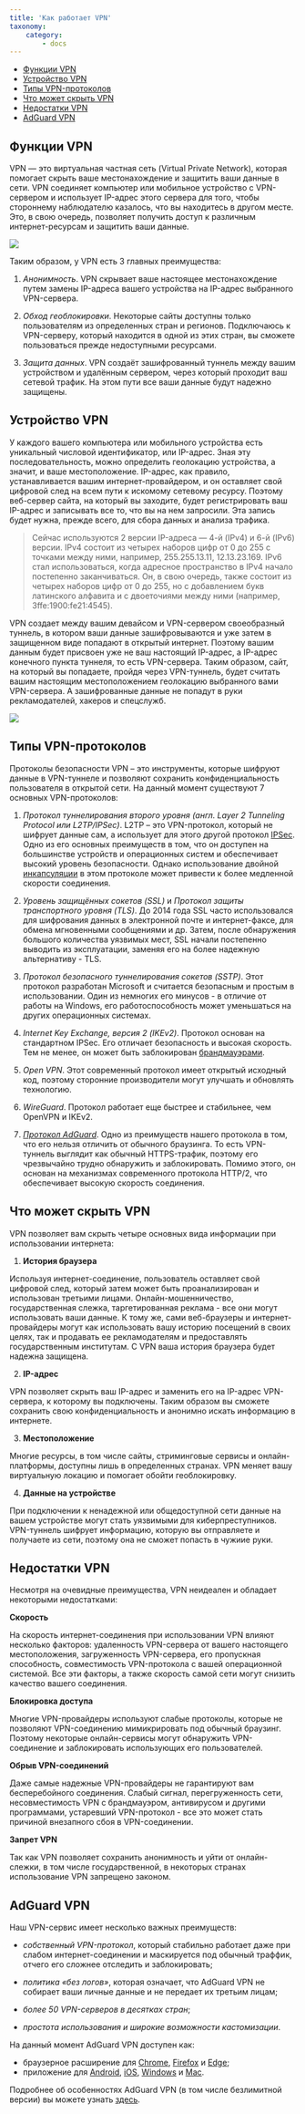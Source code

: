 ```yaml
---
title: 'Как работает VPN'
taxonomy:
    category:
        - docs
---
```

* [Функции VPN](#functions)
* [Устройство VPN](#structure)
* [Типы VPN-протоколов](#types)
* [Что может скрыть VPN](#hides)
* [Недостатки VPN](#drawbacks)
* [AdGuard VPN](#adguard-vpn)

<a name="functions"></a>

## Функции VPN

VPN — это виртуальная частная сеть (Virtual Private Network), которая помогает скрыть ваше местонахождение и защитить ваши данные в сети. VPN соединяет компьютер или мобильное устройство с VPN-сервером и использует IP-адрес этого сервера для того, чтобы стороннему наблюдателю казалось, что вы находитесь в другом месте. Это, в свою очередь, позволяет получить доступ к различным интернет-ресурсам и защитить ваши данные.

<img src="https://cdn.adguard.com/public/Adguard/Website/Images/seo/en/how_vpn_2.jpg" style="max-width: 350px; ">

Таким образом, у VPN есть 3 главных преимущества:
1. *Анонимность*. VPN скрывает ваше настоящее местонахождение путем замены IP-адреса вашего устройства на IP-адрес выбранного VPN-сервера.

2. *Обход геоблокировки*. Некоторые сайты доступны только пользователям из определенных стран и регионов. Подключаюсь к VPN-серверу, который находится в одной из этих стран, вы сможете пользоваться прежде недоступными ресурсами.

3. *Защита данных*. VPN создаёт зашифрованный туннель между вашим устройством и удалённым сервером, через который проходит ваш сетевой трафик. На этом пути все ваши данные будут надежно защищены.

<a name="structure"></a>

## Устройство VPN

У каждого вашего компьютера или мобильного устройства есть уникальный числовой идентификатор, или IP-адрес. Зная эту последовательность, можно определить геолокацию устройства, а значит, и ваше местоположение. IP-адрес, как правило, устанавливается вашим интернет-провайдером, и он оставляет свой цифровой след на всем пути к искомому сетевому ресурсу. Поэтому веб-сервер сайта, на который вы заходите, будет регистрировать ваш IP-адрес и записывать все то, что вы на нем запросили. Эта запись будет нужна, прежде всего, для сбора данных и анализа трафика. 

>Сейчас используются 2 версии IP-адреса — 4-й (IPv4) и 6-й (IPv6) версии. IPv4 состоит из четырех наборов цифр от 0 до 255 с точками между ними, например, 255.255.13.11, 12.13.23.169. IPv6 стал использоваться, когда адресное пространство в IPv4 начало постепенно заканчиваться. Он, в свою очередь, также состоит из четырех наборов цифр от 0 до 255, но с добавлением букв латинского алфавита и с двоеточиями между ними (например, 3ffe:1900:fe21:4545).

VPN создает между вашим девайсом и VPN-сервером своеобразный туннель, в котором ваши данные зашифровываются и уже затем в защищенном виде попадают в открытый интернет. Поэтому вашим данным будет присвоен уже не ваш настоящий IP-адрес, а IP-адрес конечного пункта туннеля, то есть VPN-сервера. Таким образом, сайт, на который вы попадаете, пройдя через VPN-туннель, будет считать вашим настоящим местоположением геолокацию выбранного вами VPN-сервера. А зашифрованные данные не попадут в руки рекламодателей, хакеров и спецслужб.

<img src="https://cdn.adguard.com/public/Adguard/Website/Images/seo/en/how_vpn_3.jpg" style="max-width: 350px; ">

<a name="types"></a>

## Типы VPN-протоколов

Протоколы безопасности VPN – это инструменты, которые шифруют данные в VPN-туннеле и позволяют сохранить конфиденциальность пользователя в открытой сети. На данный момент существуют 7 основных VPN-протоколов:

1. *Протокол туннелирования второго уровня (англ. Layer 2 Tunneling Protocol или L2TP/IPSec)*. L2TP – это VPN-протокол, который не шифрует данные сам, а использует для этого другой протокол [IPSec](https://ru.wikipedia.org/wiki/IPsec). Одно из его основных преимуществ в том, что он доступен на большинстве устройств и операционных систем и обеспечивает высокий уровень безопасности. Однако использование двойной [инкапсуляции](https://ru.wikipedia.org/wiki/Инкапсуляция_(компьютерные_сети)) в этом протоколе может привести к более медленной скорости соединения.

2. *Уровень защищённых сокетов (SSL)* и *Протокол защиты транспортного уровня (TLS)*. До 2014 года SSL часто использовался для шифрования данных в электронной почте и интернет-факсе, для обмена мгновенными сообщениями и др. Затем, после обнаружения большого количества уязвимых мест, SSL начали постепенно выводить из эксплуатации, заменяя его на более надежную альтернативу - TLS.

3. *Протокол безопасного туннелирования сокетов (SSTP)*. Этот протокол разработан Microsoft и считается безопасным и простым в использовании. Один из немногих его минусов - в отличие от работы на Windows, его работоспособность может уменьшаться на других операционных системах.

4. *Internet Key Exchange, версия 2 (IKEv2)*. Протокол основан на стандартном IPSec. Его отличает безопасность и высокая скорость. Тем не менее, он может быть заблокирован [брандмауэрами](https://ru.wikipedia.org/wiki/Межсетевой_экран).

5. *Open VPN*. Этот современный протокол имеет открытый исходный код, поэтому сторонние производители могут улучшать и обновлять технологию.

6. *WireGuard*. Протокол работает еще быстрее и стабильнее, чем OpenVPN и IKEv2.

7. [*Протокол AdGuard*](link). Одно из преимуществ нашего протокола в том, что его нельзя отличить от обычного браузинга. То есть VPN-туннель выглядит как обычный HTTPS-трафик, поэтому его чрезвычайно трудно обнаружить и заблокировать. Помимо этого, он основан на механизмах современного протокола HTTP/2, что обеспечивает высокую скорость соединения.

<a name="hides"></a>

## Что может скрыть VPN

VPN позволяет вам скрыть четыре основных вида информации при использовании интернета:

1. **История браузера**

Используя интернет-соединение, пользователь оставляет свой цифровой след, который затем может быть проанализирован и использован третьими лицами. Онлайн-мошенничество, государственная слежка, таргетированная реклама - все они могут использовать ваши данные. К тому же, сами веб-браузеры и интернет-провайдеры могут как использовать вашу историю посещений в своих целях, так и продавать ее рекламодателям и предоставлять государственным институтам. С VPN ваша история браузера будет надежна защищена.

2. **IP-адрес**

VPN позволяет скрыть ваш IP-адрес и заменить его на IP-адрес VPN-сервера, к которому вы подключены. Таким образом вы сможете сохранить свою конфиденциальность и анонимно искать информацию в интернете.

3. **Местоположение**

Многие ресурсы, в том числе сайты, стриминговые сервисы и онлайн-платформы, доступны лишь в определенных странах. VPN меняет вашу виртуальную локацию и помогает обойти геоблокировку.

4. **Данные на устройстве**

При подключении к ненадежной или общедоступной сети данные на вашем устройстве могут стать уязвимыми для киберпреступников. VPN-туннель шифрует информацию, которую вы отправляете и получаете из сети, поэтому она не сможет попасть в чужиие руки.

<a name="drawbacks"></a>

## Недостатки VPN

Несмотря на очевидные преимущества, VPN неидеален и обладает некоторыми недостатками:

**Скорость**

На скорость интернет-соединения при использовании VPN влияют несколько факторов: удаленность VPN-сервера от вашего настоящего местоположения, загруженность VPN-сервера, его пропускная способность, совместимость VPN-протокола с вашей операционной системой. Все эти факторы, а также скорость самой сети могут снизить качество вашего соединения.

**Блокировка доступа**

Многие VPN-провайдеры используют слабые протоколы, которые не позволяют VPN-соединению мимикрировать под обычный браузинг. Поэтому некоторые онлайн-сервисы могут обнаружить VPN-соединение и заблокировать использующих его пользователей.

**Обрыв VPN-соединений**

Даже самые надежные VPN-провайдеры не гарантируют вам бесперебойного соединения. Слабый сигнал, перегруженность сети, несовместимость VPN с брандмауэром, антивирусом и другими программами, устаревший VPN-протокол - все это может стать причиной внезапного сбоя в VPN-соединении.

**Запрет VPN**

Так как  VPN позволяет сохранить анонимность и уйти от онлайн-слежки, в том числе государственной, в некоторых странах использование VPN запрещено законом.

<a name="adguard-vpn"></a>

## AdGuard VPN

Наш  VPN-сервис имеет несколько важных преимуществ:

* *собственный VPN-протокол*, который стабильно работает даже при слабом интернет-соединении и маскируется под обычный траффик, отчего его сложнее отследить и заблокировать;

* *политика «без логов»*, которая означает, что AdGuard VPN не собирает ваши личные данные и не передает их третьим лицам;

* *более 50 VPN-серверов в десятках стран*;

* *простота использования и широкие возможности кастомизации*.

На данный момент AdGuard VPN доступен как:

* браузерное расширение для [Chrome](https://agrd.io/vpn_chrome_extension), [Firefox](https://agrd.io/vpn_firefox_extension) и [Edge](https://agrd.io/vpn_edge_extension);
* приложение для [Android](https://agrd.io/adguard_vpn_android), [iOS](https://agrd.io/ios_vpn), [Windows](https://agrd.io/windows_vpn_beta) и [Mac](https://agrd.io/mac_vpn_beta).

Подробнее об особенностях AdGuard VPN (в том числе безлимитной версии) вы можете узнать [здесь](https://adguard-vpn.com/ru/welcome.html).